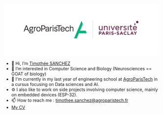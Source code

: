 ![logo apt et paris-saclay](Assets/logo-apt-paris-saclay.svg)

- 👋 Hi, I’m [ Timothée SANCHEZ ](https://www.linkedin.com/in/timothee-sanchez-ba1420267)
- 👀 I’m interested in Computer Science and Biology (Neurosciences == GOAT of biology) 
- 🌱 I'm currently in my last year of engineering school at [AgroParisTech](https://agroparistech.fr) in a cursus focusing on Data sciences and AI.
- ⚙️ I also like to work on side projects involving computer science, mainly on embedded devices (ESP-32).
- 📫 How to reach me : timothee.sanchez@agroparistech.fr 
- [My CV](Assets/CV_SANCHEZ_10-10.pdf)

<!---
Tikings/Tikings is a ✨ special ✨ repository because its `README.md` (this file) appears on your GitHub profile.
You can click the Preview link to take a look at your changes.
--->
